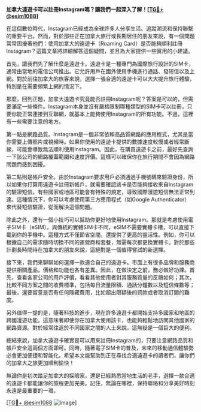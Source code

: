 **加拿大遠遊卡可以註冊Instagram嗎？讓我們一起深入了解！[[TG💪+ @esim1088](https://t.me/s/esim1088)]**

在這個數位時代，Instagram已經成為全球許多人分享生活、追蹤潮流和保持聯繫的重要平台。然而，對於那些正在加拿大旅行或長期居住的朋友來說，有一個問題常常困擾著他們：使用加拿大的遠遊卡（Roaming Card）是否能夠順利註冊Instagram？這篇文章將詳細解答這個疑問，並且為大家提供一些實用的小建議。

首先，讓我們先了解什麼是遠遊卡。遠遊卡是一種專門為國際旅行設計的SIM卡，通常由當地的電信公司推出。它允許用戶在國外使用手機進行通話、發短信以及上網。對於前往加拿大的旅客來說，選擇一張合適的遠遊卡可以大大提升旅行體驗，特別是在需要頻繁上網的情況下。

那麼，回到正題，加拿大遠遊卡究竟能否註冊Instagram呢？答案是可以的，但需要滿足一些條件。Instagram本身並沒有嚴格限制哪種類型的SIM卡可以註冊，只要你能正常連接到互聯網，就基本上能夠使用Instagram的所有功能。不過，這裡有一些需要注意的地方。

第一點是網路品質。Instagram是一個非常依賴高品質網路的應用程式，尤其是當你需要上傳照片或視頻時。如果你使用的遠遊卡提供的數據速度較慢或者經常斷線，可能會導致無法順利使用Instagram。因此，在購買遠遊卡之前，最好先查詢一下該公司的網路覆蓋範圍和速度評價。這樣可以確保你在旅行期間不會因為網路問題而感到困擾。

第二點則是帳戶安全。由於Instagram要求用戶必須通過手機號碼來驗證身份，所以如果你打算用遠遊卡註冊新帳戶，就需要確認該卡是否能夠接收來自Instagram的驗證短信。有些國家或地區可能會有特殊的規定，導致國際漫遊短信無法正常到達。這種情況下，你可以考慮使用第三方應用程式（如Google Authenticator）來代替短信驗證，從而解決這個問題。

除此之外，還有一個小技巧可以幫助你更好地使用Instagram。那就是考慮使用電子SIM卡（eSIM）。與傳統的實體SIM卡不同，eSIM不需要實體卡槽，可以直接下載到你的手機中。這種方式不僅節省空間，還提供了更高的靈活性。例如，你可以根據自己的需求隨時切換不同的運營商和套餐，無需每次都更換實體卡。對於那些計劃長時間待在加拿大的朋友來說，這絕對是一個值得嘗試的新選擇。

接下來，我們來聊聊如何選擇一款適合自己的遠遊卡。市面上有很多品牌和服務商提供相關產品，價格和功能也各有差異。因此，在做決定之前，務必做好功課。首先，查看各家公司的用戶評價，看看其他使用者對其服務質量的反饋如何；其次，比較不同方案之間的收費標準，包括每日流量限額、通話分鐘數以及短信條數等；最後，還要留意是否有任何隱藏費用，比如超出限額後的罰款或者取消訂閱的難度。

另外值得一提的是，隨著科技的進步，現在許多遠遊卡都開始支持多國家和地區的跨國漫遊功能。這意味著即使你在加拿大使用該卡，也能夠輕鬆地訪問其他國家的網路資源。對於經常往返於不同國家之間的人士來說，這無疑是一個巨大的便利。

總結來說，加拿大遠遊卡確實是可以用來註冊Instagram的，只要注意網路品質和帳戶安全這兩個方面即可。同時，隨著電子SIM卡的普及，未來的移動通信體驗勢必會更加便捷和智能化。希望本文能幫助到正在尋找合適遠遊卡的讀者們，讓你們的加拿大之旅更加順利愉快！

無論你是初次踏足加拿大的探險家，還是已經熟悉當地生活的老手，選擇一款合適的遠遊卡都能讓你的旅程更加完美。記住，無論在哪裡，保持聯絡和分享美好時刻永遠是最重要的一環。

[[TG💪+ @esim1088](https://t.me/s/esim1088) ![Image](https://i.postimg.cc/4NQfJmqS/Snipaste-2025-05-13-00-14-12.png)]